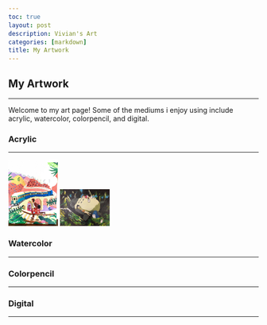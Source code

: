 ```yaml
---
toc: true
layout: post
description: Vivian's Art
categories: [markdown]
title: My Artwork
---
```

<h2>My Artwork</h2>
<hr>
<p>Welcome to my art page! Some of the mediums i enjoy using include acrylic, watercolor, colorpencil, and digital.</p>

<h3>Acrylic</h3>
<hr>
<p float="left">
    <img src ="https://github.com/vivianknee/FastPages/blob/master/images/acrylic2.jpg?raw=true" width="100"/>
    <img src ="https://github.com/vivianknee/FastPages/blob/master/images/acrylic.jpg?raw=true" width="100"/>
</p>
<h3>Watercolor</h3>
<hr>
<h3>Colorpencil</h3>
<hr>
<h3>Digital</h3>
<hr>

